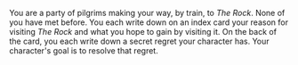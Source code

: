 You are a party of pilgrims making your way, by train, to *The Rock*.
None of you have met before.
You each write down on an index card your reason for visiting *The Rock* 
and what you hope to gain by visiting it.
On the back of the card, you each write down a secret regret your character has. Your
character's goal is to resolve that regret.
